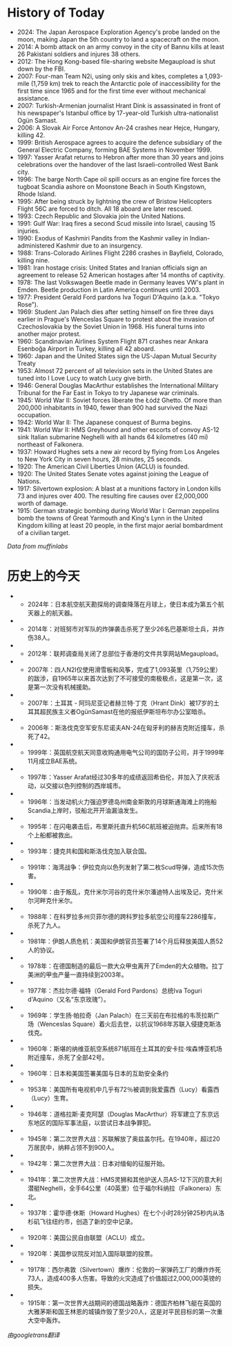 # History of Today 

- 2024: The  Japan Aerospace Exploration Agency's probe landed on the moon, making Japan the 5th country to land a spacecraft on the moon.
- 2014: A bomb attack on an army convoy in the city of Bannu kills at least 26 Pakistani soldiers and injures 38 others.
- 2012: The Hong Kong-based file-sharing website Megaupload is shut down by the FBI.
- 2007: Four-man Team N2i, using only skis and kites, completes a 1,093-mile (1,759 km) trek to reach the Antarctic pole of inaccessibility for the first time since 1965 and for the first time ever without mechanical assistance.
- 2007: Turkish-Armenian journalist Hrant Dink is assassinated in front of his newspaper's Istanbul office by 17-year-old Turkish ultra-nationalist Ogün Samast.
- 2006: A Slovak Air Force Antonov An-24 crashes near Hejce, Hungary, killing 42.
- 1999: British Aerospace agrees to acquire the defence subsidiary of the General Electric Company, forming BAE Systems in November 1999.
- 1997: Yasser Arafat returns to Hebron after more than 30 years and joins celebrations over the handover of the last Israeli-controlled West Bank city.
- 1996: The barge North Cape oil spill occurs as an engine fire forces the tugboat Scandia ashore on Moonstone Beach in South Kingstown, Rhode Island.
- 1995: After being struck by lightning the crew of Bristow Helicopters Flight 56C are forced to ditch. All 18 aboard are later rescued.
- 1993: Czech Republic and Slovakia join the United Nations.
- 1991: Gulf War: Iraq fires a second Scud missile into Israel, causing 15 injuries.
- 1990: Exodus of Kashmiri Pandits from the Kashmir valley in Indian-administered Kashmir due to an insurgency.
- 1988: Trans-Colorado Airlines Flight 2286 crashes in Bayfield, Colorado, killing nine.
- 1981: Iran hostage crisis: United States and Iranian officials sign an agreement to release 52 American hostages after 14 months of captivity.
- 1978: The last Volkswagen Beetle made in Germany leaves VW's plant in Emden. Beetle production in Latin America continues until 2003.
- 1977: President Gerald Ford pardons Iva Toguri D'Aquino (a.k.a. "Tokyo Rose").
- 1969: Student Jan Palach dies after setting himself on fire three days earlier in Prague's Wenceslas Square to protest about the invasion of Czechoslovakia by the Soviet Union in 1968. His funeral turns into another major protest.
- 1960: Scandinavian Airlines System Flight 871 crashes near Ankara Esenboğa Airport in Turkey, killing all 42 aboard.
- 1960: Japan and the United States sign the US-Japan Mutual Security Treaty
- 1953: Almost 72 percent of all television sets in the United States are tuned into I Love Lucy to watch Lucy give birth.
- 1946: General Douglas MacArthur establishes the International Military Tribunal for the Far East in Tokyo to try Japanese war criminals.
- 1945: World War II: Soviet forces liberate the Łódź Ghetto. Of more than 200,000 inhabitants in 1940, fewer than 900 had survived the Nazi occupation.
- 1942: World War II: The Japanese conquest of Burma begins.
- 1941: World War II: HMS Greyhound and other escorts of convoy AS-12 sink Italian submarine Neghelli with all hands 64 kilometres (40 mi) northeast of Falkonera.
- 1937: Howard Hughes sets a new air record by flying from Los Angeles to New York City in seven hours, 28 minutes, 25 seconds.
- 1920: The American Civil Liberties Union (ACLU) is founded.
- 1920: The United States Senate votes against joining the League of Nations.
- 1917: Silvertown explosion: A blast at a munitions factory in London kills 73 and injures over 400. The resulting fire causes over £2,000,000 worth of damage.
- 1915: German strategic bombing during World War I: German zeppelins bomb the towns of Great Yarmouth and King's Lynn in the United Kingdom killing at least 20 people, in the first major aerial bombardment of a civilian target.

*Data from muffinlabs* 

# 历史上的今天 

- -  2024年：日本航空航天勘探局的调查降落在月球上，使日本成为第五个航天器上的航天器。
- -  2014年：对班努市对军队的炸弹袭击杀死了至少26名巴基斯坦士兵，并炸伤38人。
- -  2012年：联邦调查局关闭了总部位于香港的文件共享网站Megaupload。
- -  2007年：四人N2I仅使用滑雪板和风筝，完成了1,093英里（1,759公里）的跋涉，自1965年以来首次达到了不可接受的南极极点，这是第一次，这是第一次没有机械援助。
- -  2007年：土耳其 - 阿玛尼亚记者赫兰特·丁克（Hrant Dink）被17岁的土耳其超民族主义者OgünSamast在他的报纸伊斯坦布尔办公室暗杀。
- -  2006年：斯洛伐克空军安东尼诺夫AN-24在匈牙利的赫吉克附近撞车，杀死了42。
- -  1999年：英国航空航天同意收购通用电气公司的国防子公司，并于1999年11月成立BAE系统。
- -  1997年：Yasser Arafat经过30多年的成绩返回希伯伦，并加入了庆祝活动，以交接以色列控制的西岸城市。
- -  1996年：当发动机火力强迫罗德岛州南金斯敦的月球斯通海滩上的拖船Scandia上岸时，驳船北开开油漏油发生。
- -  1995年：在闪电袭击后，布里斯托直升机56C航班被迫抛弃。后来所有18个上船都被救出。
- -  1993年：捷克共和国和斯洛伐克加入联合国。
- -  1991年：海湾战争：伊拉克向以色列发射了第二枚Scud导弹，造成15次伤害。
- -  1990年：由于叛乱，克什米尔河谷的克什米尔潘迪特人出埃及记，克什米尔河畔克什米尔。
- -  1988年：在科罗拉多州贝菲尔德的跨科罗拉多航空公司撞车2286撞车，杀死了九人。
- -  1981年：伊朗人质危机：美国和伊朗官员签署了14个月后释放美国人质52人的协议。
- -  1978年：在德国制造的最后一款大众甲虫离开了Emden的大众植物。拉丁美洲的甲虫产量一直持续到2003年。
- -  1977年：杰拉尔德·福特（Gerald Ford Pardons）总统Iva Toguri d'Aquino（又名“东京玫瑰”）。
- -  1969年：学生扬·帕拉奇（Jan Palach）在三天前在布拉格的韦茨拉斯广场（Wenceslas Square）着火后去世，以抗议1968年苏联入侵捷克斯洛伐克。
- -  1960年：斯堪的纳维亚航空系统871航班在土耳其的安卡拉·埃森博亚机场附近撞车，杀死了全部42号。
- -  1960年：日本和美国签署美国与日本的互助安全条约
- -  1953年：美国所有电视机中几乎有72％被调到我爱露西（Lucy）看露西（Lucy）生育。
- -  1946年：道格拉斯·麦克阿瑟（Douglas MacArthur）将军建立了东京远东地区的国际军事法庭，以尝试日本战争罪犯。
- -  1945年：第二次世界大战：苏联解放了奥兹盖尔托。在1940年，超过20万居民中，纳粹占领不到900人。
- -  1942年：第二次世界大战：日本对缅甸的征服开始。
- -  1941年：第二次世界大战：HMS灵狮和其他护送人员AS-12下沉的意大利潜艇Neghelli，全手64公里（40英里）位于福尔科纳拉（Falkonera）东北。
- -  1937年：霍华德·休斯（Howard Hughes）在七个小时28分钟25秒内从洛杉矶飞往纽约市，创造了新的空中记录。
- -  1920年：美国公民自由联盟（ACLU）成立。
- -  1920年：美国参议院反对加入国际联盟的投票。
- -  1917年：西尔弗敦（Silvertown）爆炸：伦敦的一家弹药工厂的爆炸炸死73人，造成400多人伤害。导致的火灾造成了价值超过2,000,000英镑的损失。
- -  1915年：第一次世界大战期间的德国战略轰炸：德国齐柏林飞艇在英国的大雅茅斯和国王林恩的城镇炸毁了至少20人，这是对平民目标的第一次重大空中轰炸。

*由googletrans翻译*